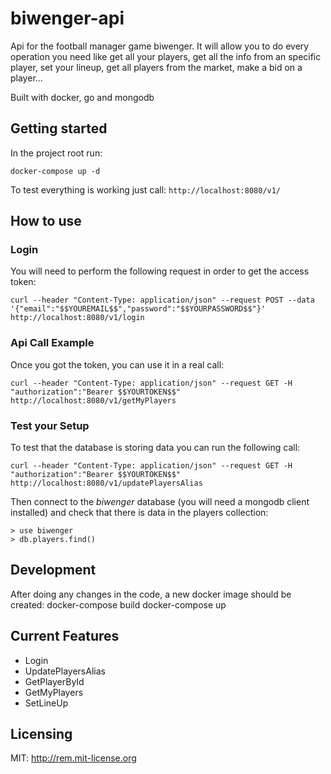 # biwenger-api
Api for the football manager game biwenger. It will allow you to do every operation 
you need like get all your players, get all the info from an specific player, 
set your lineup, get all players from the market, make a bid on a player...

Built with docker, go and mongodb

## Getting started

In the project root run:

```
docker-compose up -d
```

To test everything is working just call: `http://localhost:8080/v1/`

## How to use

### Login

You will need to perform the following request in order to get the access token:

```
curl --header "Content-Type: application/json" --request POST --data '{"email":"$$YOUREMAIL$$","password":"$$YOURPASSWORD$$"}' http://localhost:8080/v1/login
```

### Api Call Example

Once you got the token, you can use it in a real call:

```
curl --header "Content-Type: application/json" --request GET -H "authorization":"Bearer $$YOURTOKEN$$" http://localhost:8080/v1/getMyPlayers
```

### Test your Setup

To test that the database is storing data you can run the following call:

```
curl --header "Content-Type: application/json" --request GET -H "authorization":"Bearer $$YOURTOKEN$$" http://localhost:8080/v1/updatePlayersAlias
```

Then connect to the *biwenger* database (you will need a mongodb client installed)
and check that there is data in the players collection:

```
> use biwenger
> db.players.find()
```

## Development

After doing any changes in the code, a new docker image should be created:
docker-compose build
docker-compose up

## Current Features

* Login
* UpdatePlayersAlias
* GetPlayerById
* GetMyPlayers
* SetLineUp

## Licensing
MIT: http://rem.mit-license.org
